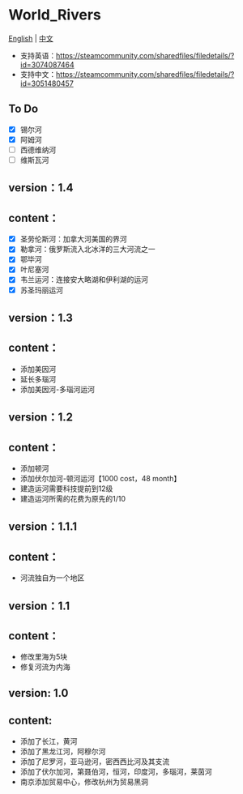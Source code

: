 # World_Rivers

[English](./README_EN.md) | [中文](./README.md)

- 支持英语：https://steamcommunity.com/sharedfiles/filedetails/?id=3074087464
- 支持中文：https://steamcommunity.com/sharedfiles/filedetails/?id=3051480457

## To Do
- [x] 锡尔河
- [x] 阿姆河
- [ ] 西德维纳河
- [ ] 维斯瓦河

## version：1.4
## content：
- [x] 圣劳伦斯河：加拿大河美国的界河
- [x] 勒拿河：俄罗斯流入北冰洋的三大河流之一
- [x] 鄂毕河
- [x] 叶尼塞河
- [x] 韦兰运河：连接安大略湖和伊利湖的运河
- [x] 苏圣玛丽运河

## version：1.3
## content：
- 添加美因河
- 延长多瑙河
- 添加美因河-多瑙河运河

## version：1.2
## content：
- 添加顿河
- 添加伏尔加河-顿河运河【1000 cost，48 month】
- 建造运河需要科技提前到12级
- 建造运河所需的花费为原先的1/10

## version：1.1.1
## content：
- 河流独自为一个地区


## version：1.1
## content：
- 修改里海为5块
- 修复河流为内海

## version: 1.0
## content:
- 添加了长江，黄河
- 添加了黑龙江河，阿穆尔河
- 添加了尼罗河，亚马逊河，密西西比河及其支流
- 添加了伏尔加河，第聂伯河，恒河，印度河，多瑙河，莱茵河
- 南京添加贸易中心，修改杭州为贸易黑洞

